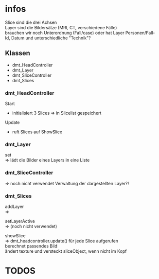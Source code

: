 # infos

Slice sind die drei Achsen  
Layer sind die Bildersätze (MRI, CT, verschiedene Fälle)  
brauchen wir noch Unterordnung (Fall/case) oder hat Layer Personen/Fall-Id, Datum und unterschiedliche "Technik"? 


## Klassen
- dmt_HeadController
- dmt_Layer
- dmt_SliceController
- dmt_Slices

### dmt_HeadController
Start
+ initialisiert 3 Slices => in Slicelist gespeichert  

Update
+ ruft Slices auf ShowSlice

### dmt_Layer
set  
=>
lädt die Bilder eines Layers in eine Liste 

### dmt_SliceController
=> noch nicht verwendet
Verwaltung der dargestellten Layer?!


### dmt_Slices
addLayer  
=> 

setLayerActive   
=> (noch nicht verwendet)

showSlice  
=> dmt_headcontroller.update()
für jede Slice aufgerufen  
berechnet passendes Bild  
ändert texture und versteckt sliceObject, wenn nicht im Kopf




# TODOS


